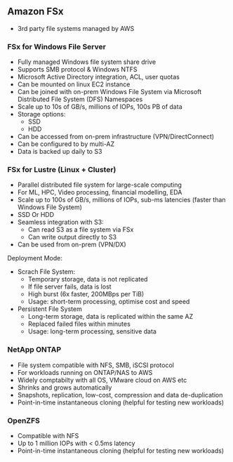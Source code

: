 ## Amazon FSx
- 3rd party file systems managed by AWS

### FSx for Windows File Server
- Fully managed Windows file system share drive
- Supports SMB protocol & Windows NTFS
- Microsoft Active Directory integration, ACL, user quotas
- Can be mounted on linux EC2 instance
- Can be joined with on-prem Windows File System via Microsoft Distributed File System (DFS) Namespaces
- Scale up to 10s of GB/s, millions of IOPs, 100s PB of data
- Storage options:
  - SSD
  - HDD
- Can be accessed from on-prem infrastructure (VPN/DirectConnect)
- Can be configured to by multi-AZ
- Data is backed up daily to S3


### FSx for Lustre (Linux + Cluster)
- Parallel distributed file system for large-scale computing
- For ML, HPC, Video processing, financial modelling, EDA
- Scale up to 100s of GB/s, millions of IOPs, sub-ms latencies (faster than Windows File System)
- SSD Or HDD
- Seamless integration with S3:
  - Can read S3 as a file system via FSx
  - Can write output directly to S3
- Can be used from on-prem (VPN/DX)

Deployment Mode:
- Scrach File System:
  - Temporary storage, data is not replicated
  - If file server fails, data is lost
  - High burst (6x faster, 200MBps per TiB)
  - Usage: short-term processing, optimise cost and speed
- Persistent File System
  - Long-term storage, data is replicated within the same AZ
  - Replaced failed files within minutes
  - Usage: long-term processing, sensitive data


### NetApp ONTAP
- File system compatible with NFS, SMB, iSCSI protocol
- For workloads running on ONTAP/NAS to AWS
- Widely comptabilty with all OS, VMware cloud on AWS etc
- Shrinks and grows automatically
- Snapshots, replication, low-cost, compression and data de-duplication
- Point-in-time instantaneous cloning (helpful for testing new workloads)


### OpenZFS
- Compatible with NFS
- Up to 1 million IOPs with < 0.5ms latency
- Point-in-time instantaneous cloning (helpful for testing new workloads)